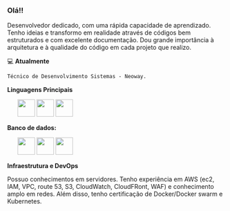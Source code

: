 ### Olá!!

Desenvolvedor dedicado, com uma rápida capacidade de aprendizado. Tenho ideias e transformo em realidade através de códigos bem estruturados e com excelente documentação. Dou grande importância à arquitetura e à qualidade do código em cada projeto que realizo.

💻 **Atualmente**

```txt
Técnico de Desenvolvimento Sistemas - Neoway.
```

**Linguagens Principais**

<ul>
 <img height="40" src="https://img.icons8.com/?size=100&id=108784&format=png&color=000000">
 <img height="40" src="https://user-images.githubusercontent.com/75685022/186163773-96a452e4-b570-4e5f-84e2-c591c8b0adbe.png">
 <img height="40" src="https://img.icons8.com/?size=100&id=13441&format=png&color=000000">
</ul>

**Banco de dados:**

<ul>
 <img height="40" src="https://img.icons8.com/?size=100&id=Pv4IGT0TSpt8&format=png&color=000000">
 <img height="40" src="https://img.icons8.com/?size=100&id=UFXRpPFebwa2&format=png&color=000000">
 <img height="40" src="https://img.icons8.com/?size=100&id=8rKdRqZFLurS&format=png&color=000000">
</ul>

**Infraestrutura e DevOps**

Possuo conhecimentos em servidores. Tenho experiência em AWS (ec2, IAM, VPC, route 53, S3, CloudWatch, CloudFRont, WAF) e conhecimento amplo em redes. Além disso, tenho certificação de Docker/Docker swarm e Kubernetes.
